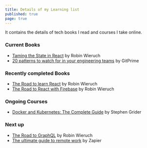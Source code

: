 ```yaml
---
title: Details of my Learning list
published: true
page: true
---
```


It contains the details of tech books I read and courses I take online.

### Current Books

- [Taming the State in React](https://roadtoreact.com/course-details?courseId=TAMING_THE_STATE) by Robin Wieruch
- [20 patterns to watch for in your engineering teams](https://resources.gitprime.com/books/20-patterns/) by GitPrime

### Recently completed Books

- [The Road to learn React](https://roadtoreact.com/course-details?courseId=THE_ROAD_TO_LEARN_REACT) by Robin Wieruch
- [The Road to React with Firebase](https://roadtoreact.com/course-details?courseId=THE_ROAD_TO_REACT_WITH_FIREBASE) by Robin Wieruch

### Ongoing Courses

- [Docker and Kubernetes: The Complete Guide](https://www.udemy.com/docker-and-kubernetes-the-complete-guide/) by Stephen Grider

### Next up

- [The Road to GraphQL](https://roadtoreact.com/course-details?courseId=THE_ROAD_TO_GRAPHQL) by Robin Wieruch
- [The ultimate guide to remote work](https://zapier.com/learn/remote-work/) by Zapier
